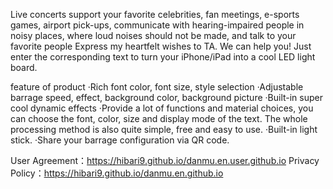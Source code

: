 Live concerts support your favorite celebrities, fan meetings, e-sports games, airport pick-ups, communicate with hearing-impaired people in noisy places, where loud noises should not be made, and talk to your favorite people Express my heartfelt wishes to TA. We can help you! Just enter the corresponding text to turn your iPhone/iPad into a cool LED light board.

feature of product
·Rich font color, font size, style selection
·Adjustable barrage speed, effect, background color, background picture
·Built-in super cool dynamic effects
·Provide a lot of functions and material choices, you can choose the font, color, size and display mode of the text. The whole processing method is also quite simple, free and easy to use.
·Built-in light stick.
·Share your barrage configuration via QR code.

User Agreement：https://hibari9.github.io/danmu.en.user.github.io
Privacy Policy：https://hibari9.github.io/danmu.en.github.io
